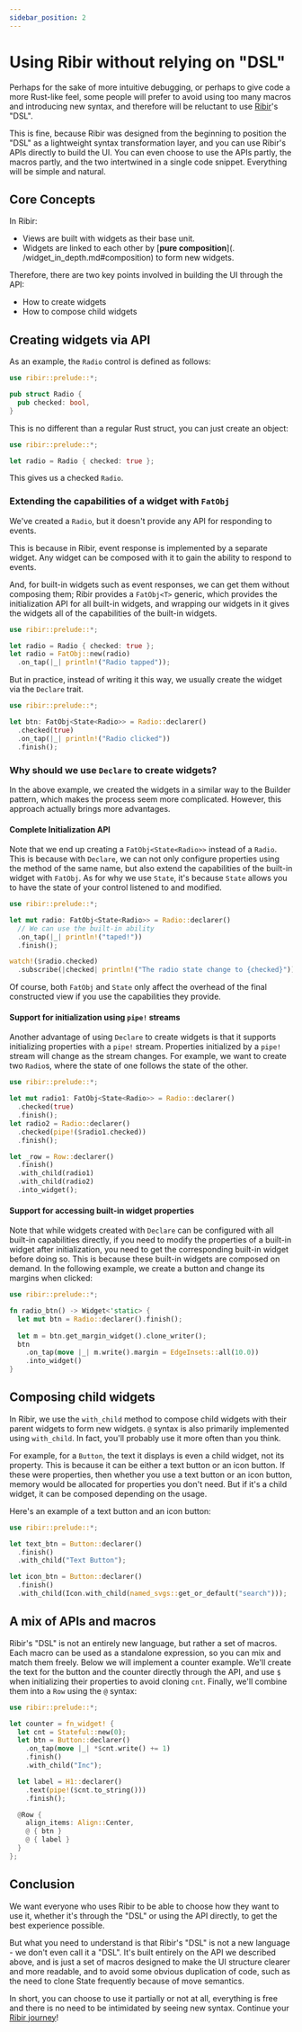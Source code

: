 ```yaml
---
sidebar_position: 2
---
```


# Using Ribir without relying on "DSL"


Perhaps for the sake of more intuitive debugging, or perhaps to give code a more Rust-like feel, some people will prefer to avoid using too many macros and introducing new syntax, and therefore will be reluctant to use [Ribir](https://github.com/RibirX/Ribir)'s "DSL".

This is fine, because Ribir was designed from the beginning to position the "DSL" as a lightweight syntax transformation layer, and you can use Ribir's APIs directly to build the UI. You can even choose to use the APIs partly, the macros partly, and the two intertwined in a single code snippet. Everything will be simple and natural.

## Core Concepts

In Ribir:

- Views are built with widgets as their base unit.
- Widgets are linked to each other by [**pure composition**](. /widget_in_depth.md#composition) to form new widgets.

Therefore, there are two key points involved in building the UI through the API:

- How to create widgets
- How to compose child widgets

## Creating widgets via API

As an example, the `Radio` control is defined as follows:

```rust
use ribir::prelude::*;

pub struct Radio {
  pub checked: bool,
}
```

This is no different than a regular Rust struct, you can just create an object:

```rust
use ribir::prelude::*;

let radio = Radio { checked: true };
```

This gives us a checked `Radio`.

### Extending the capabilities of a widget with `FatObj`

We've created a `Radio`, but it doesn't provide any API for responding to events.

This is because in Ribir, event response is implemented by a separate widget. Any widget can be composed with it to gain the ability to respond to events.

And, for built-in widgets such as event responses, we can get them without composing them; Ribir provides a `FatObj<T>` generic, which provides the initialization API for all built-in widgets, and wrapping our widgets in it gives the widgets all of the capabilities of the built-in widgets.

```rust
use ribir::prelude::*;

let radio = Radio { checked: true };
let radio = FatObj::new(radio)
  .on_tap(|_| println!("Radio tapped"));
```

But in practice, instead of writing it this way, we usually create the widget via the `Declare` trait.

```rust
use ribir::prelude::*;

let btn: FatObj<State<Radio>> = Radio::declarer()
  .checked(true)
  .on_tap(|_| println!("Radio clicked"))
  .finish();
```

### Why should we use `Declare` to create widgets?

In the above example, we created the widgets in a similar way to the Builder pattern, which makes the process seem more complicated. However, this approach actually brings more advantages.


#### Complete Initialization API

Note that we end up creating a `FatObj<State<Radio>>` instead of a `Radio`. This is because with `Declare`, we can not only configure properties using the method of the same name, but also extend the capabilities of the built-in widget with `FatObj`. As for why we use `State`, it's because `State` allows you to have the state of your control listened to and modified.

```rust
use ribir::prelude::*;

let mut radio: FatObj<State<Radio>> = Radio::declarer()
  // We can use the built-in ability
  .on_tap(|_| println!("taped!"))
  .finish();

watch!($radio.checked)
  .subscribe(|checked| println!("The radio state change to {checked}"));
```

Of course, both `FatObj` and `State` only affect the overhead of the final constructed view if you use the capabilities they provide.

#### Support for initialization using `pipe!` streams

Another advantage of using `Declare` to create widgets is that it supports initializing properties with a `pipe!` stream. Properties initialized by a `pipe!` stream will change as the stream changes. For example, we want to create two `Radio`s, where the state of one follows the state of the other.


```rust
use ribir::prelude::*;

let mut radio1: FatObj<State<Radio>> = Radio::declarer()
  .checked(true)
  .finish();
let radio2 = Radio::declarer()
  .checked(pipe!($radio1.checked))
  .finish();

let _row = Row::declarer()
  .finish()
  .with_child(radio1)
  .with_child(radio2)
  .into_widget();
```

#### Support for accessing built-in widget properties

Note that while widgets created with `Declare` can be configured with all built-in capabilities directly, if you need to modify the properties of a built-in widget after initialization, you need to get the corresponding built-in widget before doing so. This is because these built-in widgets are composed on demand. In the following example, we create a button and change its margins when clicked:


```rust
use ribir::prelude::*;

fn radio_btn() -> Widget<'static> {
  let mut btn = Radio::declarer().finish();
  
  let m = btn.get_margin_widget().clone_writer();
  btn
    .on_tap(move |_| m.write().margin = EdgeInsets::all(10.0))
    .into_widget()
}
```

## Composing child widgets

In Ribir, we use the `with_child` method to compose child widgets with their parent widgets to form new widgets. `@` syntax is also primarily implemented using `with_child`. In fact, you'll probably use it more often than you think.

For example, for a `Button`, the text it displays is even a child widget, not its property. This is because it can be either a text button or an icon button. If these were properties, then whether you use a text button or an icon button, memory would be allocated for properties you don't need. But if it's a child widget, it can be composed depending on the usage.

Here's an example of a text button and an icon button:

```rust
use ribir::prelude::*;

let text_btn = Button::declarer()
  .finish()
  .with_child("Text Button");

let icon_btn = Button::declarer()
  .finish()
  .with_child(Icon.with_child(named_svgs::get_or_default("search")));
```

## A mix of APIs and macros

Ribir's "DSL" is not an entirely new language, but rather a set of macros. Each macro can be used as a standalone expression, so you can mix and match them freely. Below we will implement a counter example. We'll create the text for the button and the counter directly through the API, and use `$` when initializing their properties to avoid cloning `cnt`. Finally, we'll combine them into a `Row` using the `@` syntax:

```rust
use ribir::prelude::*;

let counter = fn_widget! {
  let cnt = Stateful::new(0);
  let btn = Button::declarer()
    .on_tap(move |_| *$cnt.write() += 1)
    .finish()
    .with_child("Inc");

  let label = H1::declarer()
    .text(pipe!($cnt.to_string()))
    .finish();

  @Row {
    align_items: Align::Center,
    @ { btn }
    @ { label }
  }
};
```

## Conclusion

We want everyone who uses Ribir to be able to choose how they want to use it, whether it's through the "DSL" or using the API directly, to get the best experience possible.

But what you need to understand is that Ribir's "DSL" is not a new language - we don't even call it a "DSL". It's built entirely on the API we described above, and is just a set of macros designed to make the UI structure clearer and more readable, and to avoid some obvious duplication of code, such as the need to clone State frequently because of move semantics.

In short, you can choose to use it partially or not at all, everything is free and there is no need to be intimidated by seeing new syntax. Continue your [Ribir journey](../get_started/quick_start.md)!
